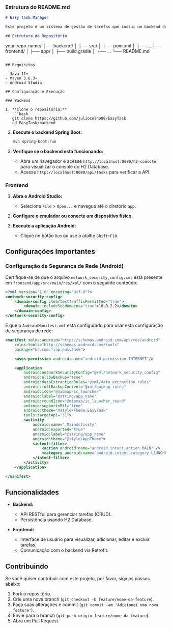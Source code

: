 ### Estrutura do README.md

```markdown
# Easy Task Manager

Este projeto é um sistema de gestão de tarefas que inclui um backend desenvolvido com Spring Boot e um frontend móvel desenvolvido com Android (Kotlin).

## Estrutura do Repositório

```
your-repo-name/
├── backend/
│   ├── src/
│   ├── pom.xml
│   ├── ...
├── frontend/
│   ├── app/
│   ├── build.gradle
│   ├── ...
└── README.md
```

## Requisitos

- Java 11+
- Maven 3.6.3+
- Android Studio

## Configuração e Execução

### Backend

1. **Clone o repositório:**
   ```bash
   git clone https://github.com/juliocelho88/EasyTask
   cd EasyTask/backend
   ```

2. **Execute o backend Spring Boot:**
   ```bash
   mvn spring-boot:run
   ```

3. **Verifique se o backend está funcionando:**
   - Abra um navegador e acesse `http://localhost:8080/h2-console` para visualizar o console do H2 Database.
   - Acesse `http://localhost:8080/api/tasks` para verificar a API.

### Frontend

1. **Abra o Android Studio:**
   - Selecione `File` > `Open...` e navegue até o diretório `app`.

2. **Configure o emulador ou conecte um dispositivo físico.**

3. **Execute a aplicação Android:**
   - Clique no botão `Run` ou use o atalho `Shift+F10`.

## Configurações Importantes

### Configuração de Segurança de Rede (Android)

Certifique-se de que o arquivo `network_security_config.xml` está presente em `frontend/app/src/main/res/xml/` com o seguinte conteúdo:

```xml
<?xml version="1.0" encoding="utf-8"?>
<network-security-config>
    <domain-config cleartextTrafficPermitted="true">
        <domain includeSubdomains="true">10.0.2.2</domain>
    </domain-config>
</network-security-config>
```

E que o `AndroidManifest.xml` está configurado para usar esta configuração de segurança de rede:

```xml
<manifest xmlns:android="http://schemas.android.com/apk/res/android"
    xmlns:tools="http://schemas.android.com/tools"
    package="br.com.fiap.easytask">

    <uses-permission android:name="android.permission.INTERNET"/>

    <application
        android:networkSecurityConfig="@xml/network_security_config"
        android:allowBackup="true"
        android:dataExtractionRules="@xml/data_extraction_rules"
        android:fullBackupContent="@xml/backup_rules"
        android:icon="@mipmap/ic_launcher"
        android:label="@string/app_name"
        android:roundIcon="@mipmap/ic_launcher_round"
        android:supportsRtl="true"
        android:theme="@style/Theme.EasyTask"
        tools:targetApi="31">
        <activity
            android:name=".MainActivity"
            android:exported="true"
            android:label="@string/app_name"
            android:theme="@style/AppTheme">
            <intent-filter>
                <action android:name="android.intent.action.MAIN" />
                <category android:name="android.intent.category.LAUNCHER" />
            </intent-filter>
        </activity>
    </application>

</manifest>
```

## Funcionalidades

- **Backend:**
  - API RESTful para gerenciar tarefas (CRUD).
  - Persistência usando H2 Database.
  
- **Frontend:**
  - Interface de usuário para visualizar, adicionar, editar e excluir tarefas.
  - Comunicação com o backend via Retrofit.

## Contribuindo

Se você quiser contribuir com este projeto, por favor, siga os passos abaixo:

1. Fork o repositório.
2. Crie uma nova branch (`git checkout -b feature/nome-da-feature`).
3. Faça suas alterações e commit (`git commit -am 'Adicionei uma nova feature'`).
4. Envie para o branch (`git push origin feature/nome-da-feature`).
5. Abra um Pull Request.



